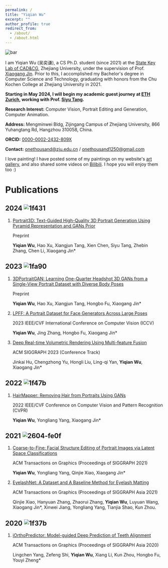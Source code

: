 ```yaml
---
permalink: /
title: "Yiqian Wu"
excerpt: ""
author_profile: true
redirect_from: 
  - /about/
  - /about.html
---
```


![bar](https://raw.githubusercontent.com/oneThousand1000/oneThousand1000.github.io/master/images/bar.png)

I am Yiqian Wu (吴奕谦), a CS Ph.D. student (since 2021) at the [State Key Lab of CAD&CG](http://www.cad.zju.edu.cn), Zhejiang University, under the supervision of Prof. [Xiaogang Jin](http://www.cad.zju.edu.cn/home/jin). Prior to this, I accomplished my Bachelor's degree in Computer Science and Technology, graduating with honors from the Chu Kochen College at Zhejiang University in 2021.

**Starting in May 2024, I will begin my academic guest journey at [ETH Zurich](https://ethz.ch/en.html), working with Prof. [Siyu Tang](https://vlg.inf.ethz.ch/team/Prof-Dr-Siyu-Tang.html).** 



**Research Interest:** Computer Vision, Portrait Editing and Generation, Computer Animation.

**Address:** Mengminwei Bldg, Zijingang Campus of Zhejiang University, 866 Yuhangtang Rd, Hangzhou 310058, China.

**ORCID:** [0000-0002-2432-809X](https://orcid.org/0000-0002-2432-809X)

**Contact:** [onethousand@zju.edu.cn](mailto:onethousand@zju.edu.cn) / [onethousand1250@gmail.com](mailto:onethousand1250@gmail.com)



I love painting!  I have posted some of my paintings on my website's [art gallery](https://onethousandwu.com/artgallery/), and also shared some videos on [Bilibili](https://space.bilibili.com/6414209). I hope you will enjoy them too :)



# Publications


## 2024 ![1f431](http://oneThousand1000.github.io/images/1f431.png)
1. [Portrait3D: Text-Guided High-Quality 3D Portrait Generation Using Pyramid Representation and GANs Prior](https://onethousandwu.com/publication/Portrait3D)

   Preprint

   **Yiqian Wu**, Hao Xu, Xiangjun Tang, Xien Chen, Siyu Tang, Zhebin Zhang, Chen Li, Xiaogang Jin*



## 2023 ![1fa90](http://oneThousand1000.github.io/images/1fa90.png)

1. [3DPortraitGAN: Learning One-Quarter Headshot 3D GANs from a Single-View Portrait Dataset with Diverse Body Poses](https://onethousandwu.com/publication/3DPortraitGAN)

   Preprint

   **Yiqian Wu**, Hao Xu, Xiangjun Tang, Hongbo Fu, Xiaogang Jin*

2. [LPFF: A Portrait Dataset for Face Generators Across Large Poses](https://onethousandwu.com/publication/lpff-dataset)

   2023 IEEE/CVF International Conference on Computer Vision (ICCV)

   **Yiqian Wu**, Jing Zhang, Hongbo Fu, Xiaogang Jin*

4. [Deep Real-time Volumetric Rendering Using Multi-feature Fusion](https://onethousandwu.com/publication/mrpnn)

   ACM SIGGRAPH 2023 (Conference Track)

   Jinkai Hu, Chengzhong Yu, Hongli Liu, Ling-qi Yan, **Yiqian Wu**, Xiaogang Jin*

   

## 2022 ![1f47b](http://oneThousand1000.github.io/images/1f47b.png)

1. [HairMapper: Removing Hair from Portraits Using GANs](https://onethousandwu.com/publication/hair_mapper_cvpr2022)

   2022 IEEE/CVF Conference on Computer Vision and Pattern Recognition (CVPR) 

   **Yiqian Wu**, Yongliang Yang, Xiaogang Jin*



## 2021 ![2604-fe0f](http://oneThousand1000.github.io/images/2604-fe0f.png)

1. [Coarse-to-Fine: Facial Structure Editing of Portrait Images via Latent Space Classifications](https://onethousandwu.com/publication/coarse-to-fine)

   ACM Transactions on Graphics (Proceedings of SIGGRAPH 2021)

   **Yiqian Wu**, Yongliang Yang, Qinjie Xiao, Xiaogang Jin*

2. [EyelashNet: A Dataset and A Baseline Method for Eyelash Matting](https://onethousandwu.com/publication/eyelashnet)

   ACM Transactions on Graphics (Proceedings of SIGGRAPH Asia 2021)

   Qinjie Xiao, Hanyuan Zhang, Zhaorui Zhang, **Yiqian Wu**, Luyuan Wang, Xiaogang Jin*, Xinwei Jiang, Yongliang Yang, Tianjia Shao, Kun Zhou.



## 2020 ![1f37b](http://oneThousand1000.github.io/images/1f37b.png)

1. [iOrthoPredictor: Model-guided Deep Prediction of Teeth Alignment](https://onethousandwu.com/publication/iothopredictor)

   ACM Transactions on Graphics (Proceedings of SIGGRAPH Asia 2020)

   Lingchen Yang, Zefeng Shi, **Yiqian Wu**, Xiang Li, Kun Zhou, Hongbo Fu, Youyi Zheng*
